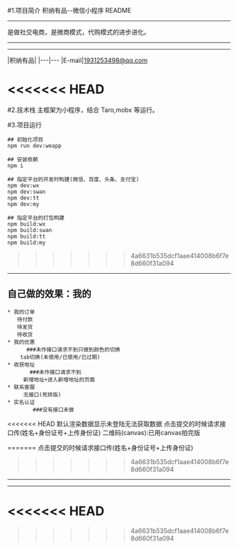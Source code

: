 #1.项目简介
积纳有品--微信小程序
README
****
是做社交电商，是微商模式，代购模式的进步进化。
****
****
	
|积纳有品|
|---|---
|E-mail|1931253498@qq.com


<<<<<<< HEAD
=======
#2.技术栈
主框架为小程序，结合 Taro,mobx 等运行。

#3.项目运行

```
## 初始化项目
npm run dev:weapp

## 安装依赖
npm i

## 指定平台的开发时构建(微信、百度、头条、支付宝)
npm dev:wx
npm dev:swan
npm dev:tt
npm dev:my

## 指定平台的打包构建
npm build:wx
npm build:swan
npm build:tt
npm build:my

```


>>>>>>> 4a6631b535dcf1aae414008b6f7e8d660f31a094
****
## 自己做的效果：我的
    * 我的订单
       待付款
       待发货
       待收货
    * 我的优惠
          ###未作接口请求不到只做到颜色的切换
        tab切换(未使用/已使用/已过期)
    * 收获地址
           ###未作接口请求不到
         新增地址+进入新增地址的页面
    * 联系客服
         无接口(死排版)
    * 实名认证
            ###没有接口未做
<<<<<<< HEAD
            默认渲染数据显示未登陆无法获取数据
        点击提交的时候请求接口传(姓名+身份证号+上传身份证)
二维码(canvas):已用canvas拍完版
   
=======
        点击提交的时候请求接口传(姓名+身份证号+上传身份证)


>>>>>>> 4a6631b535dcf1aae414008b6f7e8d660f31a094
--------------------------------

[邮箱]:1931253498@qq.com
[qq]:1931253498

--------------------------------

<<<<<<< HEAD
=======
 
>>>>>>> 4a6631b535dcf1aae414008b6f7e8d660f31a094
